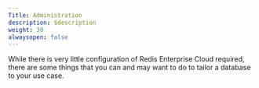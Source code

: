 ```yaml
---
Title: Administration
description: $description
weight: 30
alwaysopen: false
---
```

While there is very little configuration of Redis Enterprise Cloud
required, there are some things that you can and may want to do to
tailor a database to your use case.

<!-- [Securing Your
Database](/redis-cloud-documentation/configuration/security/)[\
Securing Connections with
SSL/TLS](/redis-cloud-documentation/configuration/securing-redis-cloud-connections/)\
[Data
Persistence](/redis-cloud-documentation/configuration/data-persistence-redis-cloud/)\
[Configuring Database
Backups](/redis-cloud-documentation/administration/configuration/backups/)\
[Clustering](/redis-cloud-documentation/configuration/clustering-redis-cloud/)\
[Alerting, Metrics and
Monitoring](/redis-cloud-documentation/configuration/monitoring-alerting-metrics/) -->
